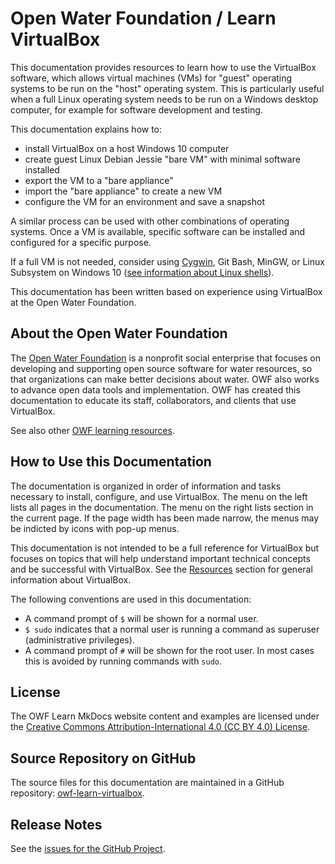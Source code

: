 # Open Water Foundation / Learn VirtualBox #

This documentation provides resources to learn how to use the VirtualBox software,
which allows virtual machines (VMs) for "guest" operating systems to be run on the "host" operating system.
This is particularly useful when a full Linux operating system needs to be run on a Windows desktop computer,
for example for software development and testing.

This documentation explains how to:

* install VirtualBox on a host Windows 10 computer
* create guest Linux Debian Jessie "bare VM" with minimal software installed
* export the VM to a "bare appliance"
* import the "bare appliance" to create a new VM
* configure the VM for an environment and save a snapshot

A similar process can be used with other combinations of operating systems.
Once a VM is available, specific software can be installed and configured for a specific purpose.

If a full VM is not needed, consider using [Cygwin](http://learn.openwaterfoundation.org/owf-learn-cygwin/),
Git Bash, MinGW, or Linux Subsystem on Windows 10
([see information about Linux shells](http://learn.openwaterfoundation.org/owf-learn-linux-shell/install/install/)).

This documentation has been written based on experience using VirtualBox at the Open Water Foundation.

## About the Open Water Foundation ##

The [Open Water Foundation](http://openwaterfoundation.org) is a nonprofit social enterprise that focuses
on developing and supporting open source software for water resources, so that organizations can make better decisions about water.
OWF also works to advance open data tools and implementation.
OWF has created this documentation to educate its staff, collaborators, and clients that use VirtualBox.

See also other [OWF learning resources](http://learn.openwaterfoundation.org).

## How to Use this Documentation ##

The documentation is organized in order of information and tasks necessary to install, configure, and use VirtualBox.
The menu on the left lists all pages in the documentation.
The menu on the right lists section in the current page.
If the page width has been made narrow, the menus may be indicted by icons with pop-up menus.

This documentation is not intended to be a full reference for VirtualBox but focuses on topics that
will help understand important technical concepts and be successful with VirtualBox.
See the [Resources](resources/resources.md) section for general information about VirtualBox.

The following conventions are used in this documentation:

* A command prompt of `$` will be shown for a normal user.
* `$ sudo` indicates that a normal user is running a command as superuser (administrative privileges).
* A command prompt of `#` will be shown for the root user.
In most cases this is avoided by running commands with `sudo`.

## License ##

The OWF Learn MkDocs website content and examples are licensed under the
[Creative Commons Attribution-International 4.0 (CC BY 4.0) License](https://creativecommons.org/licenses/by/4.0/).

## Source Repository on GitHub ##

The source files for this documentation are maintained in a GitHub repository:
[owf-learn-virtualbox](https://github.com/OpenWaterFoundation/owf-learn-virtualbox).

## Release Notes ##

See the [issues for the GitHub Project](https://github.com/OpenWaterFoundation/owf-learn-virtualbox/issues).

